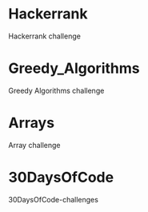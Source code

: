 # Hackerrank
Hackerrank challenge
# Greedy_Algorithms
Greedy Algorithms challenge
# Arrays
Array challenge 
# 30DaysOfCode
30DaysOfCode-challenges
